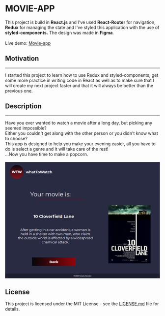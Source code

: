 # MOVIE-APP

This project is build in **React.js** and I've used **React-Router** for navigation, **Redux** for managing the state and I've styled this application with the use of **styled-components.** The design was made in **Figma**. </br> </br>
Live demo: [Movie-app](https://nataliadziedzic.github.io/movie-app/ "movie app")

## Motivation
---
I started this project to learn how to use Redux and styled-components, get some more practice in writing code in React as well as to make sure that I will create my next project faster and that it will always be better than the previous one.

## Description
---
Have you ever wanted to watch a movie after a long day, but picking any seemed impossible? </br> Either you couldn't get along with the other person or you didn't know what to choose? </br> 
This app is designed to help you make your evening easier, all you have to do is select a genre and it will take care of the rest! </br> ...Now you have time to make a popcorn. 
</br> </br>
![](https://raw.githubusercontent.com/nataliadziedzic/movie-app/master/src/assets/img/App.png)

## License

This project is licensed under the MIT License - see the [LICENSE.md](LICENSE.md) file for details.